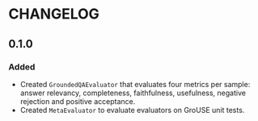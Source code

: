 # CHANGELOG

## 0.1.0

### Added

- Created `GroundedQAEvaluator` that evaluates four metrics per sample: answer relevancy, completeness, faithfulness, usefulness, negative rejection and positive acceptance.
- Created `MetaEvaluator` to evaluate evaluators on GroUSE unit tests.
